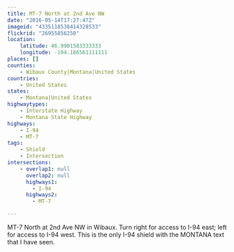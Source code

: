 ```yaml
---
title: MT-7 North at 2nd Ave NW
date: "2016-05-14T17:27:47Z"
imageid: "4335118538414328533"
flickrid: "26955856250"
location:
    latitude: 46.9901583333333
    longitude: -104.186561111111
places: []
counties:
    - Wibaux County|Montana|United States
countries:
    - United States
states:
    - Montana|United States
highwaytypes:
    - Interstate Highway
    - Montana State Highway
highways:
    - I-94
    - MT-7
tags:
    - Shield
    - Intersection
intersections:
    - overlap1: null
      overlap2: null
      highways1:
        - I-94
      highways2:
        - MT-7

---
```

MT-7 North at 2nd Ave NW in Wibaux.  Turn right for access to I-94 east; left for access to I-94 west.  This is the only I-94 shield with the MONTANA text that I have seen.